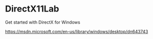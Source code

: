 # DirectX11Lab

Get started with DirectX for Windows

https://msdn.microsoft.com/en-us/library/windows/desktop/dn643743
